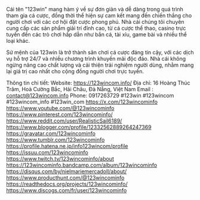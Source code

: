 Cái tên "123win" mang hàm ý về sự đơn giản và dễ dàng trong quá trình tham gia cá cược, đồng thời thể hiện sự cam kết mang đến chiến thắng cho người chơi với các cơ hội đặt cược phong phú. Nhà cái chúng tôi chuyên cung cấp các sản phẩm giải trí đỉnh cao, từ cá cược thể thao, casino trực tuyến đến các trò chơi hấp dẫn như bắn cá, tài xỉu, game bài và nhiều thể loại khác.

Sứ mệnh của 123win là trở thành sân chơi cá cược đáng tin cậy, với các dịch vụ hỗ trợ 24/7 và nhiều chương trình khuyến mãi độc đáo. Nhà cái không ngừng nâng cao chất lượng và cải thiện trải nghiệm người dùng, nhằm mang lại giá trị cao nhất cho cộng đồng người chơi trực tuyến.

Thông tin chi tiết:
Website: https://123wincom.info/
Địa chỉ: 16 Hoàng Thúc Trâm, Hoà Cường Bắc, Hải Châu, Đà Nẵng, Việt Nam
Email : contact@123wincom.info
Phone: 0917263729
#123win #123wincom #123wincom_info #123win_com
https://x.com/123wincominfo
https://www.youtube.com/@123wincominfo
https://www.pinterest.com/123wincominfo/
https://www.reddit.com/user/RealisticSail6189/
https://www.blogger.com/profile/12332562889264247369
https://gravatar.com/123wincominfo
https://www.tumblr.com/123wincominfo
https://profile.hatena.ne.jp/info123wincom/profile
https://issuu.com/123wincominfo
https://www.twitch.tv/123wincominfo/about
https://123wincominfo.bandcamp.com/album/123wincominfo
https://disqus.com/by/nielmariemercadoll/about/
https://www.producthunt.com/@123wincominfo
https://readthedocs.org/projects/123wincominfo/
https://www.discogs.com/fr/user/123wincominfo
